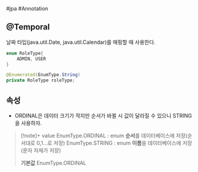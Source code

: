 #jpa #Annotation 

## @Temporal
날짜 타입(java.util.Date, java.util.Calendar)를 매핑할 때 사용한다.

```java
enum RoleType{
	ADMIN, USER
}
```

```java
@Enumerated(EnumType.String)
private RoleType roleType;
```
## 속성
+ ORDINAL은 데이터 크기가 작지만 순서가 바뀔 시 값이 달라질 수 있으니 STRING을 사용하자.

> [!note]+ value
> EnumType.ORDINAL : enum **순서**를 데이터베이스에 저장(순서대로 0,1...로 저장)
> EnumType.STRING : enum **이름**을 데이터베이스에 저장(문자 자체가 저장)
> 
> **기본값**
> EnumType.ORDINAL
> 